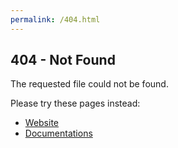 ```yaml
---
permalink: /404.html
---
```


## 404 - Not Found

The requested file could not be found.

Please try these pages instead:

- [Website](https://hikogui.org/)
- [Documentations](https://hikogui.org/docs/)
